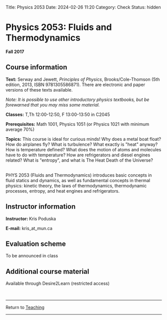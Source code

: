 Title: Physics 2053
Date: 2024-02-26 11:20
Category: Check
Status: hidden

<h1>Physics 2053: Fluids and Thermodynamics</h1>

<strong>Fall 2017</strong>

<h2>Course information </h2>

<p><strong>Text:</strong> Serway and Jewett, <i>Principles of Physics</i>, Brooks/Cole-Thomson (5th edition, 2013, ISBN 9781305586871). There are electronic and paper versions of these texts available. </p>

<p> <i>Note: It is possible to use other introductory physics textbooks, but be forewarned that you may miss some material. </i></p>

<p><strong>Classes:</strong> T,Th 12:00-12:50, F 13:00-13:50 in C2045 </p>

<p><strong>Prerequisites:</strong> Math 1001, Physics 1051 (or Physics 1021 with minimum average 70%) </p>

<p><strong>Topics:</strong>  This course is ideal for curious minds! Why does a metal boat float? How do airplanes fly? What is turbulence? What exactly is "heat" anyway? How is temperature defined? What does the motion of atoms and molecules have to do with temperature? How are refrigerators and diesel engines related? What is "entropy", and what is The Heat Death of the Universe? <br><br>

PHYS 2053 (Fluids and Thermodynamics) introduces basic concepts in fluid statics and dynamics, as well as fundamental concepts in thermal physics: kinetic theory, the laws of thermodynamics, thermodynamic processes, entropy, and heat engines and refrigerators.</p>

<h2>Instructor information</h2>

<p><strong>Instructor: </strong> Kris Poduska</p>

<p><strong>E-mail:</strong> kris_at_mun.ca </p>

<h2>Evaluation scheme</h2>

To be announced in class

<h2> Additional course material </h2>

Available through Desire2Learn (restricted access) <br>

<br>
<hr>
<div class = "small italics">
Return to <a href="/pages/teaching.html">Teaching</a>
</div>
<hr>








